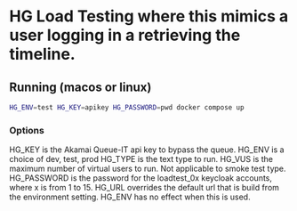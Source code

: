 # HG Load Testing where this mimics a user logging in a retrieving the timeline.

## Running (macos or linux)

```bash
HG_ENV=test HG_KEY=apikey HG_PASSWORD=pwd docker compose up
```

### Options

HG_KEY is the Akamai Queue-IT api key to bypass the queue.
HG_ENV is a choice of dev, test, prod
HG_TYPE is the text type to run.
HG_VUS is the maximum number of virtual users to run. Not applicable to smoke test type.
HG_PASSWORD is the password for the loadtest_0x keycloak accounts, where x is from 1 to 15.
HG_URL overrides the default url that is build from the environment setting. HG_ENV has no effect when this is used.